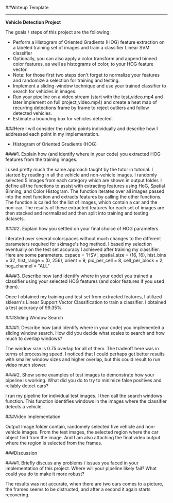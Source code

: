 ##Writeup Template

---

**Vehicle Detection Project**

The goals / steps of this project are the following:

* Perform a Histogram of Oriented Gradients (HOG) feature extraction on a labeled training set of images and train a classifier Linear SVM classifier
* Optionally, you can also apply a color transform and append binned color features, as well as histograms of color, to your HOG feature vector. 
* Note: for those first two steps don't forget to normalize your features and randomize a selection for training and testing.
* Implement a sliding-window technique and use your trained classifier to search for vehicles in images.
* Run your pipeline on a video stream (start with the test_video.mp4 and later implement on full project_video.mp4) and create a heat map of recurring detections frame by frame to reject outliers and follow detected vehicles.
* Estimate a bounding box for vehicles detected.

###Here I will consider the rubric points individually and describe how I addressed each point in my implementation.  

- Histogram of Oriented Gradients (HOG)

####1. Explain how (and identify where in your code) you extracted HOG features from the training images.

I used pretty much the same approach taught by the tutor in tutorial. I started by reading in all the vehicle and non-vehicle images. I randomly selected 5 images from each category which are shown in output folder. I define all the functions to assist with extracting features using HoG, Spatial Binning, and Color Histogram. The  function iterates over all images passed into the next function and extracts features by calling the other functions. The function is called for the list of images, which contain a car and the non-car. The results of these extracted features for each set of images are then stacked and normalized and then split into training and testing datasets.

####2. Explain how you settled on your final choice of HOG parameters.

I iterated over several colorspaces without much changes to the different parameters required for skimage's hog method. I based my selection eventually on the test set accuracy I achieved after training my classifier. Here are some parameters.
cspace = 'HSV', spatial_size = (16, 16), hist_bins = 32, hist_range = (0, 256), orient = 9, pix_per_cell = 8, cell_per_block = 2, hog_channel = "ALL"

####3. Describe how (and identify where in your code) you trained a classifier using your selected HOG features (and color features if you used them).

Once I obtained my training and test set from extracted features, I utilized sklearn's Linear Support Vector Classification to train a classifier. I obtained a test accuracy of 99.35%. 

###Sliding Window Search

####1. Describe how (and identify where in your code) you implemented a sliding window search. How did you decide what scales to search and how much to overlap windows?

The window size is 0.75 overlap for all of them. The tradeoff here was in terms of processing speed. I noticed that I could perhaps get better results with smaller window sizes and higher overlap, but this could result to run video much slower.

####2. Show some examples of test images to demonstrate how your pipeline is working. What did you do to try to minimize false positives and reliably detect cars?

I run my pipeline for individual test images. I then call the search windows function. This function identifies windows in the images where the classifier detects a vehicle.

###Video Implementation

Output Image folder contain, randomely selected five vehicle and non-vehicle images. From the test images, the selected region where the car object find from the image. And I am also attaching the final video output where the region is selected from the frames.

###Discussion

####1. Briefly discuss any problems / issues you faced in your implementation of this project. Where will your pipeline likely fail? What could you do to make it more robust?

The results was not accurate, when there are two cars comes to a picture, the frames seems to be distructed, and after a second it again starts recovering.
